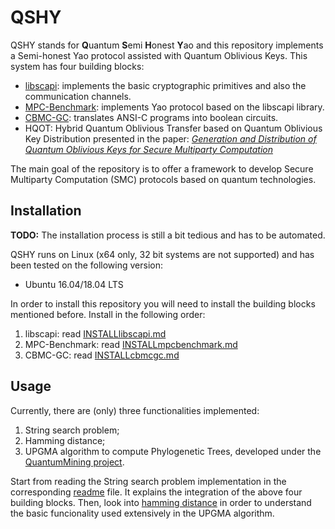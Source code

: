 # QSHY

QSHY stands for **Q**uantum **S**emi **H**onest **Y**ao and this repository implements a Semi-honest Yao protocol assisted with Quantum Oblivious Keys. This system has four building blocks:

* [libscapi](https://github.com/cryptobiu/libscapi): implements the basic cryptographic primitives and also the communication channels.
* [MPC-Benchmark](https://github.com/cryptobiu/MPC-Benchmark): implements Yao protocol based on the libscapi library.
* [CBMC-GC](https://gitlab.com/securityengineering/CBMC-GC-2.git): translates ANSI-C programs into boolean circuits.
* HQOT: Hybrid Quantum Oblivious Transfer based on Quantum Oblivious Key Distribution presented in the paper: [*Generation and Distribution of Quantum Oblivious Keys for Secure Multiparty Computation*](https://www.mdpi.com/2076-3417/10/12/4080) 

The main goal of the repository is to offer a framework to develop Secure Multiparty Computation (SMC) protocols based on quantum technologies.


## Installation

**TODO:** The installation process is still a bit tedious and has to be automated.

QSHY runs on Linux (x64 only, 32 bit systems are not supported) and has been tested on the following version:
- Ubuntu 16.04/18.04 LTS

In order to install this repository you will need to install the building blocks mentioned before. Install in the following order:

1. libscapi: read [INSTALLlibscapi.md](INSTALLlibscapi.md)
2. MPC-Benchmark: read [INSTALLmpcbenchmark.md](INSTALLmpcbenchmark.md)
3. CBMC-GC: read [INSTALLcbmcgc.md](INSTALLcbmcgc.md)

## Usage

Currently, there are (only) three functionalities implemented: 

1. String search problem;
2. Hamming distance;
3. UPGMA algorithm to compute Phylogenetic Trees, developed under the [QuantumMining project](http://quantummining.av.it.pt/).

Start from reading the String search problem implementation in the corresponding [readme](stringSearch/README.md) file. It explains the integration of the above four building blocks. Then, look into [hamming distance](hammingDistance/README.md) in order to understand the basic funcionality used extensively in the UPGMA algorithm.
